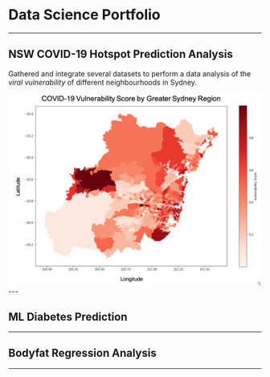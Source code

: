 # Data Science Portfolio
---

## NSW COVID-19 Hotspot Prediction Analysis
Gathered and integrate several datasets to perform a data analysis of the *viral vulnerability* of different neighbourhoods in Sydney. 
<center><img src="images/covid-heatmap.png"/></center>
---

## ML Diabetes Prediction
---

## Bodyfat Regression Analysis
---



